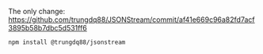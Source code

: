 The only change: https://github.com/trungdq88/JSONStream/commit/af41e669c96a82fd7acf3895b58b7dbc5d531ff6

    npm install @trungdq88/jsonstream
